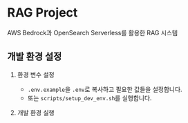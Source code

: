 # RAG Project

AWS Bedrock과 OpenSearch Serverless를 활용한 RAG 시스템

## 개발 환경 설정

1. 환경 변수 설정
   - `.env.example`을 `.env`로 복사하고 필요한 값들을 설정합니다.
   - 또는 `scripts/setup_dev_env.sh`를 실행합니다.

2. 개발 환경 실행 